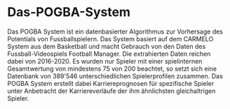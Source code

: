# Das-POGBA-System
Das POGBA System ist ein datenbasierter Algorithmus zur Vorhersage des Potentials von Fussballspielern.
Das System basiert auf dem CARMELO System aus dem Basketball und macht Gebrauch von den Daten des Fussball-Videospiels Football Manager.
Die extrahierten Daten reichen dabei von 2016-2020. Es wurden nur Spieler mit einer spielinternen Gesamtwertung von mindestens 75 von 200 beachtet,
so setzt sich eine Datenbank von 389'546 unterschiedlichen Spielerprofilen zusammen. Das POGBA System erstellt dabei Karriereprognosen für spezifische Spieler unter Anbetracht der Karriereverläufe der ihm ähnlichsten gleichaltrigen Spieler.
